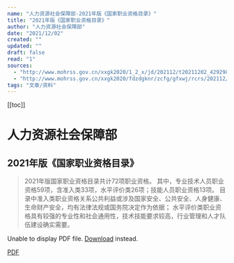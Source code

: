 ```yaml
---
name: "人力资源社会保障部-2021年版《国家职业资格目录》"
title: "2021年版《国家职业资格目录》"
author: "人力资源社会保障部"
date: "2021/12/02"
created: ""
updated: ""
draft: false
read: "1"
sources:
  - "http://www.mohrss.gov.cn/xxgk2020/1_2_x/jd/202112/t20211202_429298.html"
  - "http://www.mohrss.gov.cn/xxgk2020/fdzdgknr/zcfg/gfxwj/rcrs/202112/t20211202_429301.html"
tags: "文章/资料"
---
```


[[toc]]

# 人力资源社会保障部

## 2021年版《国家职业资格目录》

> 2021年版国家职业资格目录共计72项职业资格。
> 其中，专业技术人员职业资格59项，含准入类33项，水平评价类26项；技能人员职业资格13项。
> 目录中准入类职业资格关系公共利益或涉及国家安全、公共安全、人身健康、生命财产安全，均有法律法规或国务院决定作为依据；
> 水平评价类职业资格具有较强的专业性和社会通用性，技术技能要求较高，行业管理和人才队伍建设确实需要。

<object data="../resources/P020211202354560821450.pdf" type="application/pdf" width="100%" height="400px">
  <p>Unable to display PDF file.
    <a href="../resources/P020211202354560821450.pdf">Download</a>
    instead.
  </p>
</object>

[PDF](../resources/P020211202354560821450.pdf)
